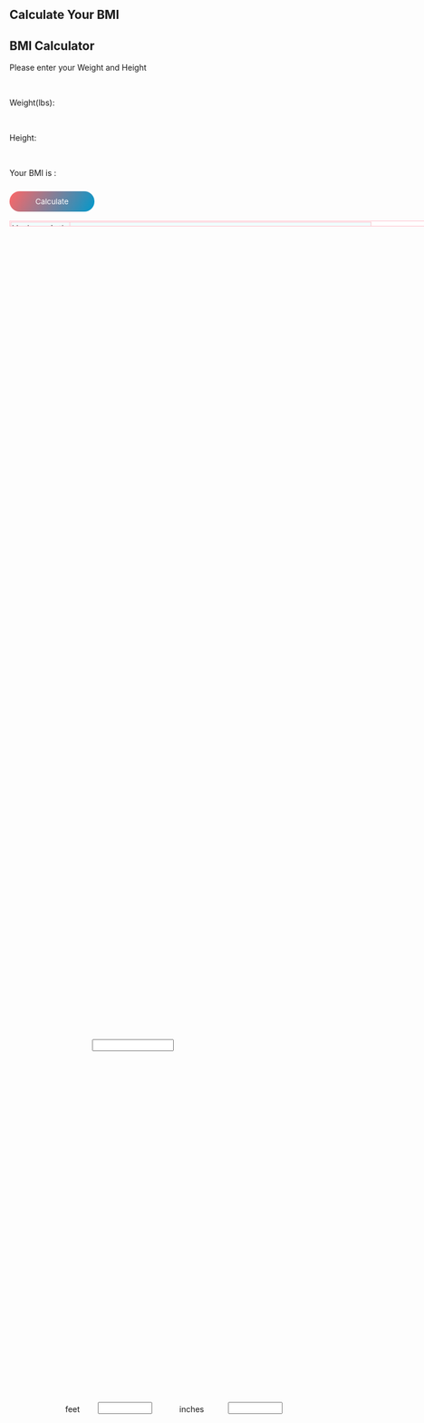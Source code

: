 <!DOCTYPE html PUBLIC "-//W3C//DTD XHTML 1.0 Transitional//EN" "http://www.w3.org/TR/xhtml1/DTD/xhtml1-transitional.dtd">
<html xmlns="http://www.w3.org/1999/xhtml">
<head>
<meta http-equiv="Content-Type" content="text/html; charset=utf-8" />
<title>Untitled Document</title>
<style>

body{
margin:0;
padding:0;
text-align:center;
font-family:Tahoma, Geneva, sans-serif;
background-image:linear-gradient(120deg,#F66,#09C);
min-height:100vh;
}

.status1{
width:500px;
position:absolute;
top:62%;
left:32%;
background-color:#FFF;
transform:translate(-50%,-50%);
padding:20px;
border-radius:10px;
box-shadow:1px 1px 20px #ee5253;
}

.status2{
	width: 500px;
	position:absolute;
	top:33%;
	right:4%;

	padding:20px;
	height:33%;
	}
	

h2{
font-size:30px;
font-weight:600;
}

.tex{
text-align:left;
margin-left:150px;
}


.column{
	text-align:left;
	margin-left:100px;
	
	
}
#w{
	width:15%;
	padding-left:30px;
	position:absolute;
	bottom:52%;
	left:39%;
	}
.col{
	position:absolute;
	bottom:36%;
	left:34%;
	}
#feet{
	width:10%;
	position:absolute;
	bottom:36%;
	left:40%;
	}
.col1{
	position:absolute;
	bottom:36%;
	left:55%;
	}
#inches{
	width:10%;
	position:absolute;
	bottom:36%;
	left:64%;
	}
#cal{
	font-family:inherit;
	border:none;
	margin-top:10px;
	color:#FFF;
	background-image:linear-gradient(120deg,#F66,#09C);
	width:150px;
	border-radius:30px;
	padding:10px;
	outline:none;
	}
	
.cu{
	font-family:"Times New Roman", Times, serif;
	color:#FFF;
	width:100%;
	height:160px;
	position:absolute;
	top:0%;
	font-size:20px;
	border-collapse:collapse;
	
	
	
}
table,tr,td{
 border:1px solid pink;
 height:10px;
 padding:1px;
 

}
.tbl{
	background-color:#FFF;
  position:absolute;
  margin-bottom:5%;
}

</style>
</head>
<body>
<div class="cu">
<h2 >Calculate Your BMI</h2>

</div>
<div class="status1">
<h2>BMI Calculator</h2>
<p>Please enter your Weight and Height</p><br />

<p class="column" >Weight(lbs):</p>
<input type="text" id="w"  /><br />

<p class="column"  >Height:</p>
<span class="col" >feet</span>
<input type="text" id="feet"  />
<span class="col1" >inches</span>
<input type="text" id="inches" /><br />

<p >Your BMI is :<span id="res"></span></p>
<button id="cal" onclick="Bmi()" >Calculate</button>
</div>

<div class="status2">
<table class="tbl" >
<tr bgcolor="#F0FFFF">
<td>Underweigth:<br />0-18.5</td>
<td>A person insufficient weight, so they may need to put on some weight.
</td>
</tr>

</table>
</div>



<script type="text/javascript">

function Bmi()
{
	var weight=parseInt(document.getElementById("w").value);
	var ft=parseInt(document.getElementById("feet").value*12);
	var inch=parseInt(document.getElementById("inches").value);
	
	var height=ft+inch;
	//alert(height);
	
	var bmi=weight/(height*height)*703;
    var finalbmi=String(bmi.toPrecision(3));
	
	
	if(finalbmi<18.5)
	{
	document.getElementById("res").innerHTML=finalbmi+"( underweight)";
	}
	else if (finalbmi<18.5 || finalbmi<24.9){
	
	document.getElementById("res").innerHTML=finalbmi+" (Normalweight)";
	
	
	}
	else if (finalbmi<25 || finalbmi<29.9){
	
	document.getElementById("res").innerHTML=finalbmi+" (Overweight)";
	
	
	}
	else if (finalbmi<30 || finalbmi<35){
		
	document.getElementById("res").innerHTML=finalbmi+" (Obese)";
	
	
	}	
	
	else if(finalbmi>35) {

		document.getElementById("res").innerHTML=finalbmi+" (Extremely)";
	}
	
	else{
		document.getElementById("res").innerHTML="Please Enter!";
	}

	
}


</script>

</body>
</html>
